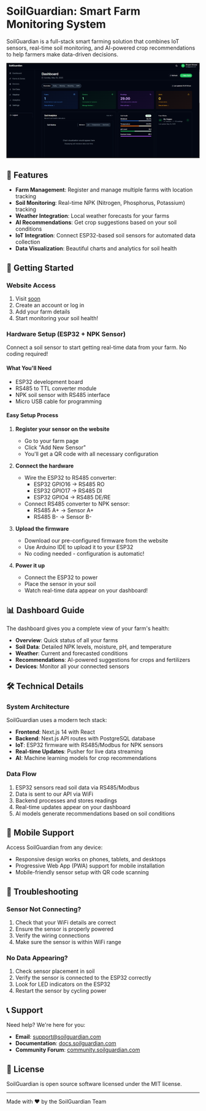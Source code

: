 # SoilGuardian: Smart Farm Monitoring System

SoilGuardian is a full-stack smart farming solution that combines IoT sensors, real-time soil monitoring, and AI-powered crop recommendations to help farmers make data-driven decisions.

![](public/image.png)

## 🌱 Features

- **Farm Management**: Register and manage multiple farms with location tracking
- **Soil Monitoring**: Real-time NPK (Nitrogen, Phosphorus, Potassium) tracking
- **Weather Integration**: Local weather forecasts for your farms
- **AI Recommendations**: Get crop suggestions based on your soil conditions
- **IoT Integration**: Connect ESP32-based soil sensors for automated data collection
- **Data Visualization**: Beautiful charts and analytics for soil health

## 🚀 Getting Started

### Website Access

1. Visit [soon](soon)
2. Create an account or log in
3. Add your farm details
4. Start monitoring your soil health!

### Hardware Setup (ESP32 + NPK Sensor)

Connect a soil sensor to start getting real-time data from your farm. No coding required!

#### What You'll Need

- ESP32 development board
- RS485 to TTL converter module
- NPK soil sensor with RS485 interface
- Micro USB cable for programming

#### Easy Setup Process

1. **Register your sensor on the website**

   - Go to your farm page
   - Click "Add New Sensor"
   - You'll get a QR code with all necessary configuration

2. **Connect the hardware**

   - Wire the ESP32 to RS485 converter:
     - ESP32 GPIO16 → RS485 RO
     - ESP32 GPIO17 → RS485 DI
     - ESP32 GPIO4 → RS485 DE/RE
   - Connect RS485 converter to NPK sensor:
     - RS485 A+ → Sensor A+
     - RS485 B- → Sensor B-

3. **Upload the firmware**

   - Download our pre-configured firmware from the website
   - Use Arduino IDE to upload it to your ESP32
   - No coding needed - configuration is automatic!

4. **Power it up**
   - Connect the ESP32 to power
   - Place the sensor in your soil
   - Watch real-time data appear on your dashboard!

## 📊 Dashboard Guide

The dashboard gives you a complete view of your farm's health:

- **Overview**: Quick status of all your farms
- **Soil Data**: Detailed NPK levels, moisture, pH, and temperature
- **Weather**: Current and forecasted conditions
- **Recommendations**: AI-powered suggestions for crops and fertilizers
- **Devices**: Monitor all your connected sensors

## 🛠️ Technical Details

### System Architecture

SoilGuardian uses a modern tech stack:

- **Frontend**: Next.js 14 with React
- **Backend**: Next.js API routes with PostgreSQL database
- **IoT**: ESP32 firmware with RS485/Modbus for NPK sensors
- **Real-time Updates**: Pusher for live data streaming
- **AI**: Machine learning models for crop recommendations

### Data Flow

1. ESP32 sensors read soil data via RS485/Modbus
2. Data is sent to our API via WiFi
3. Backend processes and stores readings
4. Real-time updates appear on your dashboard
5. AI models generate recommendations based on soil conditions

## 📱 Mobile Support

Access SoilGuardian from any device:

- Responsive design works on phones, tablets, and desktops
- Progressive Web App (PWA) support for mobile installation
- Mobile-friendly sensor setup with QR code scanning

## 🔧 Troubleshooting

### Sensor Not Connecting?

1. Check that your WiFi details are correct
2. Ensure the sensor is properly powered
3. Verify the wiring connections
4. Make sure the sensor is within WiFi range

### No Data Appearing?

1. Check sensor placement in soil
2. Verify the sensor is connected to the ESP32 correctly
3. Look for LED indicators on the ESP32
4. Restart the sensor by cycling power

## 📞 Support

Need help? We're here for you:

- **Email**: support@soilguardian.com
- **Documentation**: [docs.soilguardian.com](https://docs.soilguardian.com)
- **Community Forum**: [community.soilguardian.com](https://community.soilguardian.com)

## 📄 License

SoilGuardian is open source software licensed under the MIT license.

---

Made with ❤️ by the SoilGuardian Team
